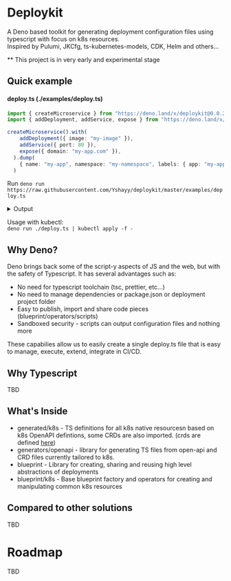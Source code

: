 # Deploykit
A Deno based toolkit for generating deployment configuration files using typescript with focus on k8s resources.  
Inspired by Pulumi, JKCfg, ts-kubernetes-models, CDK, Helm and others...

** This project is in very early and experimental stage

## Quick example

#### deploy.ts (./examples/deploy.ts)
```typescript
import { createMicroservice } from "https://deno.land/x/deploykit@0.0.20/blueprint/k8s/app.ts";
import { addDeployment, addService, expose } from "https://deno.land/x/deploykit@0.0.20/blueprint/k8s/operators/all.ts";

createMicroservice().with(
    addDeployment({ image: "my-image" }),
    addService({ port: 80 }),
    expose({ domain: "my-app.com" }),
  ).dump(
    { name: "my-app", namespace: "my-namespace", labels: { app: "my-app" } },
  )
```

Run ```deno run https://raw.githubusercontent.com/Yshayy/deploykit/master/examples/deploy.ts```

<details><summary>Output</summary>

```yaml
apiVersion: extensions/v1beta1
kind: Ingress
spec:
  rules:
    - host: my-app.com
      http:
        paths:
          - backend:
              serviceName: my-app
              servicePort: 80
metadata:
  name: my-app
  namespace: my-namespace
  labels:
    app: my-app
---
apiVersion: v1
kind: Service
spec:
  ports:
    - port: 80
      targetPort: 80
metadata:
  name: my-app
  namespace: my-namespace
  labels:
    app: my-app
---
apiVersion: apps/v1
kind: Deployment
spec:
  selector:
    matchLabels:
      app: my-app
  template:
    metadata:
      labels:
        app: my-app
    spec:
      containers:
        - name: app
          image: my-image
metadata:
  name: my-app
  namespace: my-namespace
  labels:
    app: my-app
```

</details>

Usage with kubectl:  
```deno run ./deploy.ts | kubectl apply -f -```


## Why Deno?

Deno brings back some of the script-y aspects of JS and the web, but with the safety of Typescript.
It has several advantages such as: 

* No need for typescript toolchain (tsc, prettier, etc...)
* No need to manage dependencies or package.json or deployment project folder
* Easy to publish, import and share code pieces (blueprint/operators/scripts) 
* Sandboxed security - scripts can output configuration files and nothing more

These capabilies allow us to easily create a single deploy.ts file that is easy to manage, execute, extend, integrate in CI/CD.

## Why Typescript

TBD

## What's Inside

- generated/k8s - TS definitions for all k8s native resourcesn based on k8s OpenAPI defintions, some CRDs are also imported.
  (crds are defined [here](https://github.com/Yshayy/deploykit/blob/master/generated/k8s/sources.json))
- generators/openapi - library for generating TS files from open-api and CRD files currently tailored to k8s.
- blueprint - Library for creating, sharing and reusing high level abstractions of deployments
- blueprint/k8s - Base blueprint factory and operators for creating and manipulating common k8s resources

## Compared to other solutions

TBD

# Roadmap

TBD
